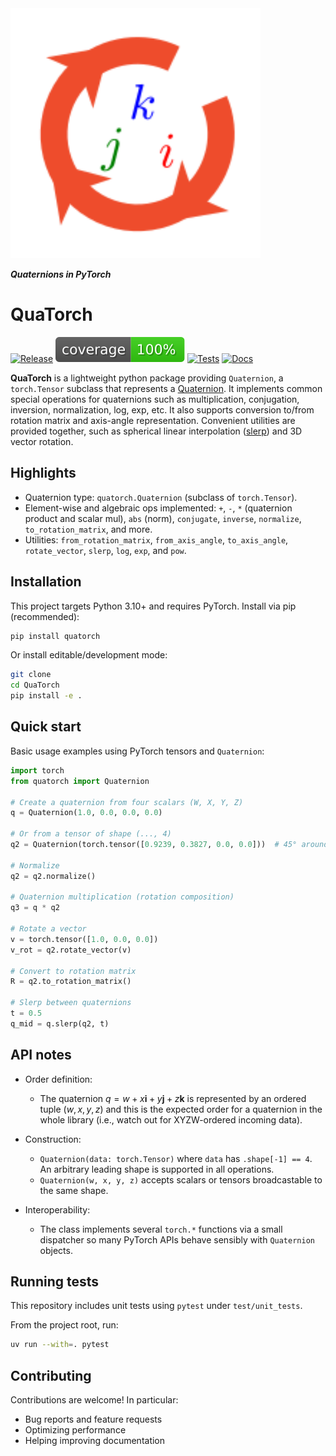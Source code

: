
<img src="https://raw.githubusercontent.com/egidioln/QuaTorch/refs/heads/main/docs/source/_static/logo.svg" width="400px">

***Quaternions in PyTorch***
# QuaTorch
[![Release](https://img.shields.io/github/v/release/actions/deploy-pages?label=Release&logo=github)](https://github.com/actions/deploy-pages/releases/latest)
[![cov](https://raw.githubusercontent.com/egidioln/QuaTorch/refs/heads/gh-pages/badges/coverage.svg)](https://github.com/egidioln/quatorch/actions) 
[![Tests](https://img.shields.io/github/actions/workflow/status/egidioln/QuaTorch/pytest.yml?label=Tests&logo=github)](https://github.com/egidioln/QuaTorch/actions/workflows/pytest.yml) 
[![Docs](https://img.shields.io/github/actions/workflow/status/egidioln/QuaTorch/docs.yml?label=Docs&logo=github)](https://egidioln.github.io/QuaTorch/) 

**QuaTorch** is a lightweight python package providing `Quaternion`, a `torch.Tensor` subclass that represents a [Quaternion](https://en.wikipedia.org/wiki/Quaternion). It implements common special operations for quaternions such as multiplication,
conjugation, inversion, normalization, log, exp, etc. It also supports conversion to/from rotation matrix and axis-angle representation. Convenient utilities are provided together, such as spherical linear interpolation ([slerp](https://en.wikipedia.org/wiki/Slerp)) and 3D vector rotation.

## Highlights

- Quaternion type: `quatorch.Quaternion` (subclass of `torch.Tensor`).
- Element-wise and algebraic ops implemented: `+`, `-`, `*` (quaternion product and scalar mul),
	`abs` (norm), `conjugate`, `inverse`, `normalize`, `to_rotation_matrix`, and more.
- Utilities: `from_rotation_matrix`, `from_axis_angle`, `to_axis_angle`, `rotate_vector`, `slerp`,
	`log`, `exp`, and `pow`.

## Installation

This project targets Python 3.10+ and requires PyTorch. Install via pip (recommended):

```bash
pip install quatorch
```

Or install editable/development mode:

```bash
git clone 
cd QuaTorch
pip install -e .
```

## Quick start

Basic usage examples using PyTorch tensors and `Quaternion`:

```python
import torch
from quatorch import Quaternion

# Create a quaternion from four scalars (W, X, Y, Z)
q = Quaternion(1.0, 0.0, 0.0, 0.0)

# Or from a tensor of shape (..., 4)
q2 = Quaternion(torch.tensor([0.9239, 0.3827, 0.0, 0.0]))  # 45° around X

# Normalize
q2 = q2.normalize()

# Quaternion multiplication (rotation composition)
q3 = q * q2

# Rotate a vector
v = torch.tensor([1.0, 0.0, 0.0])
v_rot = q2.rotate_vector(v)

# Convert to rotation matrix
R = q2.to_rotation_matrix()

# Slerp between quaternions
t = 0.5
q_mid = q.slerp(q2, t)
```

## API notes

- Order definition:
	- The quaternion $q=w + x\mathbf{i} + y\mathbf{j} + z\mathbf{k}$ is represented by an ordered tuple $(w, x, y, z)$ and this is the expected order for a quaternion in the whole library (i.e., watch out for XYZW-ordered incoming data).


- Construction:
	- `Quaternion(data: torch.Tensor)` where `data` has `.shape[-1] == 4`. An arbitrary leading shape is supported in all operations.
	- `Quaternion(w, x, y, z)` accepts scalars or tensors broadcastable to the same shape.


- Interoperability:
	- The class implements several `torch.*` functions via a small dispatcher so
		many PyTorch APIs behave sensibly with `Quaternion` objects.


## Running tests

This repository includes unit tests using `pytest` under `test/unit_tests`.

From the project root, run:

```bash
uv run --with=. pytest 
```

## Contributing

Contributions are welcome! In particular:
- Bug reports and feature requests
- Optimizing performance
- Helping improving documentation
